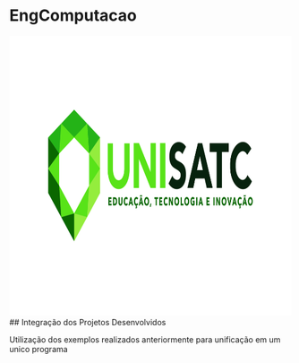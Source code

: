 # EngComputacao
<img src="https://github.com/FilipiPiucco/EngComputacao/blob/main/Public/ReadmeImagens/2_logotipo_COLORIDO_horizontal.jpg" height="500" width="800" >
## Integração dos Projetos Desenvolvidos

Utilização dos exemplos realizados anteriormente para unificação em um unico programa
